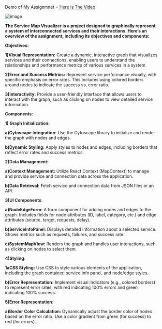  Demo of My Assignmnet =[ Here Is The Video]([url](https://drive.google.com/file/d/16zuzgt5sh4X56q_u_FCzTImiDUNEx-d-/view?usp=sharing))
 
![image](https://github.com/user-attachments/assets/2bef2660-d197-4972-a437-3a04124dee76)

**The Service Map Visualizer is a project designed to graphically represent a system of interconnected services and their interactions. Here’s an overview of the assignment, including its objectives and components:**

**Objectives:**

   **1)Visual Representation:** Create a dynamic, interactive graph that visualizes services and their connections, enabling users to understand the      
       relationships and performance metrics of various services in a system.
       
   **2)Error and Success Metrics:** Represent service performance visually, with specific emphasis on error rates. This includes using colored borders around              nodes to indicate the success vs. error ratio.
   
   **3)Interactivity:** Provide a user-friendly interface that allows users to interact with the graph, such as clicking on nodes to view detailed service                 information.

**Components:**

   **1) Graph Initialization:**
         
   **a)Cytoscape Integration:** Use the Cytoscape library to initialize and render the graph with nodes and edges.
   
   **b)Dynamic Styling:** Apply styles to nodes and edges, including borders that reflect error rates and success metrics.
             
  **2)Data Management:**
           
   **a)Context Management:** Utilize React Context (MapContext) to manage and provide service and connection data across the application.
  
   **b)Data Retrieval:** Fetch service and connection data from JSON files or an API.
             
  **3)UI Components:**
           
   **a)NodeEdgeForm:** A form component for adding nodes and edges to the graph. Includes fields for node attributes (ID, label, category, etc.) and edge                  attributes (source, target, requests, delay).
   
   **b)ServiceInfoPanel:** Displays detailed information about a selected service. Shows metrics such as requests, failures, and success rate.
   
   **c)SystemMapView:** Renders the graph and handles user interactions, such as clicking on nodes to select them.

   **4)Styling:**
   
   **1aCSS Styling:** Use CSS to style various elements of the application, including the graph container, service info panel, and node/edge styles.
   
   **b)Error Representation:** Implement visual indicators (e.g., colored borders) to represent error rates, with red indicating 100% errors and green                     indicating 100% success.
             
   **5)Error Representation:**
          
   **a)Border Color Calculation:** Dynamically adjust the border color of nodes based on the error ratio. Use a color gradient from green (for success) to                 red (for errors).
